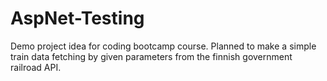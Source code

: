 # AspNet-Testing

Demo project idea for coding bootcamp course.
Planned to make a simple train data fetching by given parameters from the finnish government railroad API.
